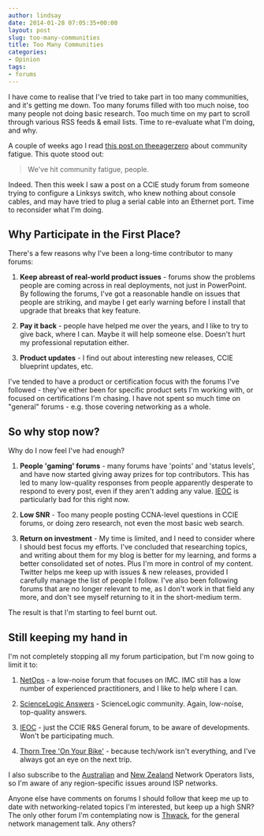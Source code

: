 ```yaml
---
author: lindsay
date: 2014-01-28 07:05:35+00:00
layout: post
slug: too-many-communities
title: Too Many Communities
categories:
- Opinion
tags:
- forums
---
```


I have come to realise that I've tried to take part in too many communities, and it's getting me down. Too many forums filled with too much noise, too many people not doing basic research. Too much time on my part to scroll through various RSS feeds & email lists. Time to re-evaluate what I'm doing, and why.

A couple of weeks ago I read [this post on theeagerzero](http://theeagerzero.blogspot.co.uk/2013/08/community-fatigue.html) about community fatigue. This quote stood out:

> We've hit community fatigue, people.

Indeed. Then this week I saw a post on a CCIE study forum from someone trying to configure a Linksys switch, who knew nothing about console cables, and may have tried to plug a serial cable into an Ethernet port. Time to reconsider what I'm doing.

## Why Participate in the First Place?

There's a few reasons why I've been a long-time contributor to many forums:

  1. **Keep abreast of real-world product issues** - forums show the problems people are coming across in real deployments, not just in PowerPoint. By following the forums, I've got a reasonable handle on issues that people are striking, and maybe I get early warning before I install that upgrade that breaks that key feature.

  2. **Pay it back** - people have helped me over the years, and I like to try to give back, where I can. Maybe it will help someone else. Doesn't hurt my professional reputation either.

  3. **Product updates** - I find out about interesting new releases, CCIE blueprint updates, etc.

I've tended to have a product or certification focus with the forums I've followed - they've either been for specific product sets I'm working with, or focused on certifications I'm chasing. I have not spent so much time on "general" forums - e.g. those covering networking as a whole.

## So why stop now?

Why do I now feel I've had enough?

  1. **People 'gaming' forums** - many forums have 'points' and 'status levels', and have now started giving away prizes for top contributors. This has led to many low-quality responses from people apparently desperate to respond to every post, even if they aren't adding any value. [IEOC](http://ieoc.com/) is particularly bad for this right now.

  2. **Low SNR** - Too many people posting CCNA-level questions in CCIE forums, or doing zero research, not even the most basic web search.

  3. **Return on investment** - My time is limited, and I need to consider where I should best focus my efforts. I've concluded that researching topics, and writing about them for my blog is better for my learning, and forms a better consolidated set of notes. Plus I'm more in control of my content. Twitter helps me keep up with issues & new releases, provided I carefully manage the list of people I follow. I've also been following forums that are no longer relevant to me, as I don't work in that field any more, and don't see myself returning to it in the short-medium term.

The result is that I'm starting to feel burnt out.

## Still keeping my hand in

I'm not completely stopping all my forum participation, but I'm now going to limit it to:

  1. [NetOps](http://www.netopscommunity.net/) - a low-noise forum that focuses on IMC. IMC still has a low number of experienced practitioners, and I like to help where I can.

  2. [ScienceLogic Answers](http://portal.sciencelogic.com/portal/answers) - ScienceLogic community. Again, low-noise, top-quality answers.

  3. [IEOC](http://ieoc.com/) - just the CCIE R&S General forum, to be aware of developments. Won't be participating much.

  4. [Thorn Tree 'On Your Bike'](http://www.lonelyplanet.com/thorntree/forum.jspa?forumID=32) - because tech/work isn't everything, and I've always got an eye on the next trip.

I also subscribe to the [Australian](http://www.ausnog.net/) and [New Zealand](http://www.nznog.org/) Network Operators lists, so I'm aware of any region-specific issues around ISP networks.

Anyone else have comments on forums I should follow that keep me up to date with networking-related topics I'm interested, but keep up a high SNR? The only other forum I'm contemplating now is [Thwack](http://thwack.solarwinds.com/), for the general network management talk. Any others?
